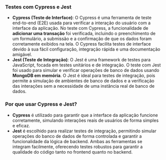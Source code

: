 ### Testes com Cypress e Jest
- **Cypress (Teste de Interface)**:
  O Cypress é uma ferramenta de teste end-to-end (E2E) usada para verificar a interação do usuário com a interface da aplicação. No teste com Cypress, a funcionalidade de **adicionar uma transação** foi verificada, incluindo o preenchimento de um formulário, a submissão e a confirmação de que os dados foram corretamente exibidos na tela. O Cypress facilita testes de interface devido à sua fácil configuração, integração rápida e uma documentação amigável.
- **Jest (Teste de Integração)**:
  O Jest é uma framework de testes para JavaScript, focada em testes unitários e de integração. O teste com Jest foi usado para simular e verificar operações de banco de dados usando **MongoDB em memória**. O Jest é ideal para testes de integração, pois permite a simulação de ambientes de banco de dados e a verificação das interações sem a necessidade de uma instância real de banco de dados.
### Por que usar Cypress e Jest?
- **Cypress** é utilizado para garantir que a interface da aplicação funcione corretamente, simulando interações reais de usuários de forma simples e eficaz.
- **Jest** é escolhido para realizar testes de integração, permitindo simular operações do banco de dados de forma controlada e garantir a funcionalidade da lógica de backend.
  Ambas as ferramentas se integram facilmente, oferecendo testes robustos para garantir a qualidade do código tanto no frontend quanto no backend.